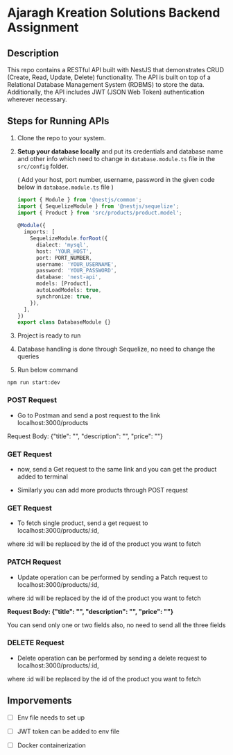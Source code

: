 
# Ajaragh Kreation Solutions Backend Assignment
 
## Description
 
This repo contains a RESTful API built with NestJS that demonstrates CRUD (Create, Read, Update, Delete) functionality. The API is built on top of a Relational Database Management System (RDBMS) to store the data. Additionally, the API includes JWT (JSON Web Token) authentication wherever necessary.
 
## Steps for Running APIs
 
1. Clone the repo to your system.
 
2. **Setup your database locally** and put its credentials and database name and other info which need to change in `database.module.ts` file in the `src/config` folder.
 
   ( Add your host, port number, username, password in the given code below in `database.module.ts` file )
   ```typescript
   import { Module } from '@nestjs/common';
   import { SequelizeModule } from '@nestjs/sequelize';
   import { Product } from 'src/products/product.model';
 
   @Module({
     imports: [
       SequelizeModule.forRoot({
         dialect: 'mysql',
         host: 'YOUR_HOST',
         port: PORT_NUMBER,
         username: 'YOUR_USERNAME',
         password: 'YOUR_PASSWORD',
         database: 'nest-api',
         models: [Product],
         autoLoadModels: true,
         synchronize: true,
       }),
     ],
   })
   export class DatabaseModule {}
   ```
 
4. Project is ready to run
 
5. Database handling is done through Sequelize, no need to change the queries
 
 
 
6. Run below command 
```
npm run start:dev
```
 
 
 
### POST Request
 
* Go to Postman and send a post request to the link localhost:3000/products
 
Request Body: {"title": "", "description": "", "price": ""}
 
### GET Request
 
 * now, send a Get request to the same link and you can get the product added to terminal
 
 
 
* Similarly you can add more products through POST request
 
 
 
### GET Request
 
* To fetch single product, send a get request to localhost:3000/products/:id,
 
where :id will be replaced by the id of the product you want to fetch
 
 
 
### PATCH Request
 
* Update operation can be performed by sending a Patch request to localhost:3000/products/:id,
 
where :id will be replaced by the id of the product you want to fetch
 
__Request Body: {"title": "", "description": "", "price": ""}__
 
You can send only one or two fields also, no need to send all the three fields
 
 
 
### DELETE Request
 
* Delete operation can be performed by sending a delete request to localhost:3000/products/:id,
 
where :id will be replaced by the id of the product you want to fetch
 
 
 
 
 
## Imporvements
 
- [ ] Env file needs to set up
 
- [ ] JWT token can be added to env file
 
- [ ] Docker containerization
